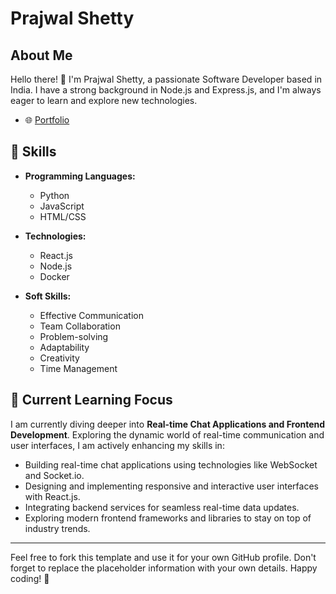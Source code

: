 # Prajwal Shetty

## About Me

Hello there! 👋 I'm Prajwal Shetty, a passionate Software Developer based in India. I have a strong background in Node.js and Express.js, and I'm always eager to learn and explore new technologies.

- 🌐 [Portfolio](https://prajwalsh0206.github.io/)

## 🔧 Skills

- **Programming Languages:**
  - Python
  - JavaScript
  - HTML/CSS

- **Technologies:**
  - React.js
  - Node.js
  - Docker

- **Soft Skills:**
  - Effective Communication
  - Team Collaboration
  - Problem-solving
  - Adaptability
  - Creativity
  - Time Management


## 🌱 Current Learning Focus

I am currently diving deeper into **Real-time Chat Applications and Frontend Development**. Exploring the dynamic world of real-time communication and user interfaces, I am actively enhancing my skills in:

- Building real-time chat applications using technologies like WebSocket and Socket.io.
- Designing and implementing responsive and interactive user interfaces with React.js.
- Integrating backend services for seamless real-time data updates.
- Exploring modern frontend frameworks and libraries to stay on top of industry trends.


---
Feel free to fork this template and use it for your own GitHub profile. Don't forget to replace the placeholder information with your own details. Happy coding! 🚀
